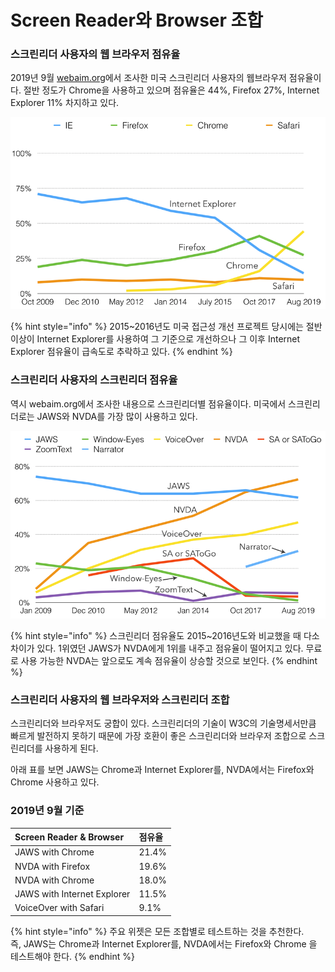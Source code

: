 # Screen Reader와 Browser 조합

### 스크린리더 사용자의 웹 브라우저 점유율

2019년 9월 [webaim.org](https://webaim.org/projects/screenreadersurvey7/)에서 조사한 미국 스크린리더 사용자의 웹브라우저 점유율이다. 절반 정도가 Chrome을 사용하고 있으며 점유율은 44%,  Firefox 27%, Internet Explorer 11% 차지하고 있다.

![](../../.gitbook/assets/image%20%2821%29.png)

{% hint style="info" %}
2015~2016년도 미국 접근성 개선 프로젝트 당시에는 절반 이상이 Internet Explorer를 사용하여 그 기준으로 개선하으나 그 이후 Internet Explorer 점유율이 급속도로 추락하고 있다.
{% endhint %}

###  스크린리더 사용자의 스크린리더 점유율

역시 webaim.org에서 조사한 내용으로 스크린리더별 점유율이다. 미국에서 스크린리더로는 JAWS와 NVDA를 가장 많이 사용하고 있다.

![](../../.gitbook/assets/image%20%2872%29.png)

{% hint style="info" %}
스크린리더 점유율도 2015~2016년도와 비교했을 때 다소 차이가 있다. 1위였던 JAWS가 NVDA에게 1위를 내주고 점유율이 떨어지고 있다. 무료로 사용 가능한 NVDA는 앞으로도 계속 점유율이 상승할 것으로 보인다.
{% endhint %}



### 스크린리더 사용자의 웹 브라우저와 스크린리더 조합

스크린리더와 브라우저도 궁합이 있다. 스크린리더의 기술이 W3C의 기술명세서만큼 빠르게 발전하지 못하기 때문에 가장 호환이 좋은 스크린리더와 브라우저 조합으로 스크린리더를 사용하게 된다.

아래 표를 보면  JAWS는 Chrome과 Internet Explorer를, NVDA에서는 Firefox와 Chrome 사용하고 있다.

### 2019년 9월 기준

| Screen Reader & Browser | 점유율 |
| :--- | :--- |
| JAWS with Chrome | 21.4% |
| NVDA with Firefox | 19.6% |
| NVDA with Chrome | 18.0% |
| JAWS with Internet Explorer | 11.5% |
| VoiceOver with Safari | 9.1% |

{% hint style="info" %}
주요 위젯은 모든 조합별로 테스트하는 것을 추천한다.   
즉,  JAWS는 Chrome과 Internet Explorer를, NVDA에서는 Firefox와 Chrome 을 테스트해야 한다.
{% endhint %}

